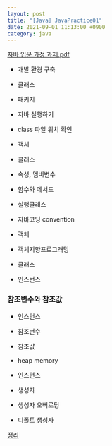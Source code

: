 ```yaml
---
layout: post
title: "[Java] JavaPractice01"
date: 2021-09-01 11:13:00 +0900
category: java
---
```

[자바 입문 과정 과제.pdf](https://s3-us-west-2.amazonaws.com/secure.notion-static.com/3f6fe61d-563b-401b-9c8e-c3ac77b53252/자바_입문_과정_과제.pdf)

- 개발 환경 구축
- 클래스
- 패키지
- 자바 실행하기
- class 파일 위치 확인

- 객체
- 클래스
- 속성, 멤버변수
- 함수와 메서드
- 실행클래스
- 자바코딩 convention

- 객체
- 객체지향프로그래밍
- 클래스
- 인스턴스

### 참조변수와 참조값

- 인스턴스
- 참조변수
- 참조값
- heap memory

- 인스턴스
- 생성자
- 생성자 오버로딩
- 디폴트 생성자

[정리](https://www.notion.so/Java_Practice_01-2021-08-18-7a1a80e2ce344a4f85f0db6a58c29f01)